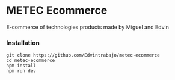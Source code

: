 # METEC Ecommerce
E-commerce of technologies products made by Miguel and Edvin


### Installation

```
git clone https://github.com/Edvintrabajo/metec-ecommerce
cd metec-ecommerce
npm install
npm run dev
```